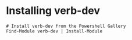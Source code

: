 # Installing verb-dev

    # Install verb-dev from the Powershell Gallery
    Find-Module verb-dev | Install-Module

